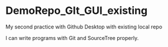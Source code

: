 # DemoRepo_GIt_GUI_existing
 My second practice with Github Desktop with existing local repo

 I can write programs with Git and SourceTree properly.
